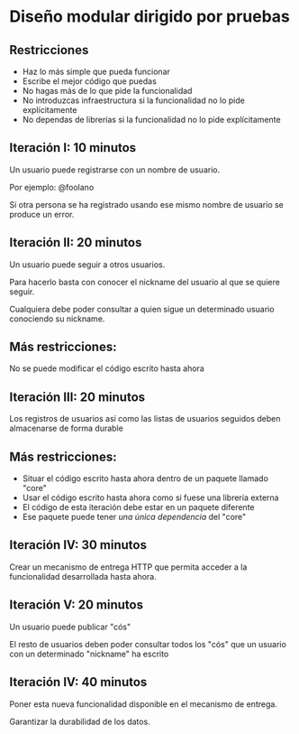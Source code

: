 Diseño modular dirigido por pruebas
===================================

Restricciones
-------------

* Haz lo más simple que pueda funcionar
* Escribe el mejor código que puedas
* No hagas más de lo que pide la funcionalidad
* No introduzcas infraestructura si la funcionalidad no lo pide explícitamente
* No dependas de librerías si la funcionalidad no lo pide explícitamente


Iteración I: 10 minutos
-----------------------

Un usuario puede registrarse con un nombre de usuario.

Por ejemplo: @foolano

Si otra persona se ha registrado usando ese mismo nombre de usuario se produce
un error.


Iteración II: 20 minutos
------------------------

Un usuario puede seguir a otros usuarios.

Para hacerlo basta con conocer el nickname del usuario al que se quiere seguir.

Cualquiera debe poder consultar a quien sigue un determinado usuario conociendo
su nickname.


Más restricciones:
------------------

No se puede modificar el código escrito hasta ahora


Iteración III: 20 minutos
-------------------------

Los registros de usuarios así como las listas de usuarios seguidos deben
almacenarse de forma durable

Más restricciones:
------------------

* Situar el código escrito hasta ahora dentro de un paquete llamado "core"
* Usar el código escrito hasta ahora como si fuese una librería externa
* El código de esta iteración debe estar en un paquete diferente
* Ese paquete puede tener *una única dependencia* del "core"

Iteración IV: 30 minutos
------------------------

Crear un mecanismo de entrega HTTP que permita acceder a la funcionalidad
desarrollada hasta ahora.

Iteración V: 20 minutos
-----------------------

Un usuario puede publicar "cós"

El resto de usuarios deben poder consultar todos los "cós" que un usuario con un
determinado "nickname" ha escrito

Iteración IV: 40 minutos
------------------------

Poner esta nueva funcionalidad disponible en el mecanismo de entrega.

Garantizar la durabilidad de los datos.
